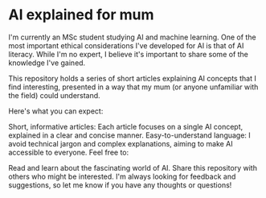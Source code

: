 # AI explained for mum

I'm currently an MSc student studying AI and machine learning. One of the most important ethical considerations I've developed for AI is that of AI literacy. While I'm no expert, I believe it's important to share some of the knowledge I've gained.

This repository holds a series of short articles explaining AI concepts that I find interesting, presented in a way that my mum (or anyone unfamiliar with the field) could understand.

Here's what you can expect:

Short, informative articles: Each article focuses on a single AI concept, explained in a clear and concise manner.
Easy-to-understand language: I avoid technical jargon and complex explanations, aiming to make AI accessible to everyone.
Feel free to:

Read and learn about the fascinating world of AI.
Share this repository with others who might be interested.
I'm always looking for feedback and suggestions, so let me know if you have any thoughts or questions!
